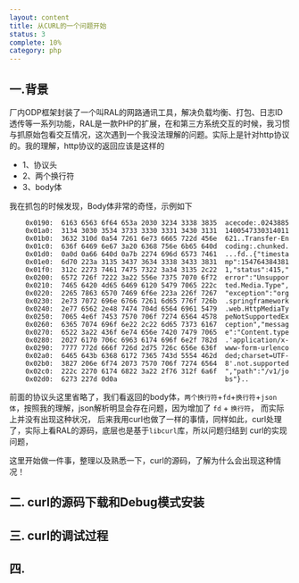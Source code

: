 ```yaml
---
layout: content
title: 从CURL的一个问题开始
status: 3
complete: 10% 
category: php
---
```


## 一.背景
厂内ODP框架封装了一个叫RAL的网路通讯工具，解决负载均衡、打包、日志ID透传等一系列功能，RAL是一款PHP的扩展，在和第三方系统交互的时候，我习惯与抓原始包看交互情况，这次遇到一个我没法理解的问题。实际上是针对http协议的。我的理解，http协议的返回应该是这样的
- 1、协议头
- 2、两个换行符
- 3、body体

我在抓包的时候发现，Body体非常的奇怪，示例如下

        0x0190:  6163 6563 6f64 653a 2030 3234 3338 3835  acecode:.0243885
        0x01a0:  3134 3030 3534 3733 3330 3331 3430 3131  1400547330314011
        0x01b0:  3632 310d 0a54 7261 6e73 6665 722d 456e  621..Transfer-En
        0x01c0:  636f 6469 6e67 3a20 6368 756e 6b65 640d  coding:.chunked.
        0x01d0:  0a0d 0a66 640d 0a7b 2274 696d 6573 7461  ...fd..{"timesta
        0x01e0:  6d70 223a 3135 3437 3634 3338 3433 3831  mp":154764384381
        0x01f0:  312c 2273 7461 7475 7322 3a34 3135 2c22  1,"status":415,"
        0x0200:  6572 726f 7222 3a22 556e 7375 7070 6f72  error":"Unsuppor
        0x0210:  7465 6420 4d65 6469 6120 5479 7065 222c  ted.Media.Type",
        0x0220:  2265 7863 6570 7469 6f6e 223a 226f 7267  "exception":"org
        0x0230:  2e73 7072 696e 6766 7261 6d65 776f 726b  .springframework
        0x0240:  2e77 6562 2e48 7474 704d 6564 6961 5479  .web.HttpMediaTy
        0x0250:  7065 4e6f 7453 7570 706f 7274 6564 4578  peNotSupportedEx
        0x0260:  6365 7074 696f 6e22 2c22 6d65 7373 6167  ception","messag
        0x0270:  6522 3a22 436f 6e74 656e 7420 7479 7065  e":"Content.type
        0x0280:  2027 6170 706c 6963 6174 696f 6e2f 782d  .'application/x-
        0x0290:  7777 772d 666f 726d 2d75 726c 656e 636f  www-form-urlenco
        0x02a0:  6465 643b 6368 6172 7365 743d 5554 462d  ded;charset=UTF-
        0x02b0:  3827 206e 6f74 2073 7570 706f 7274 6564  8'.not.supported
        0x02c0:  222c 2270 6174 6822 3a22 2f76 312f 6a6f  ","path":"/v1/jo
        0x02d0:  6273 227d 0d0a                           bs"}..

前面的协议头这里省略了，我们看返回的body体，`两个换行符`+`fd`+`换行符`+`json体`，按照我的理解，json解析明显会存在问题，因为增加了 `fd` + `换行符`， 而实际上并没有出现这种状况， 后来我用curl也做了一样的事情，同样如此，curl处理了，实际上看RAL的源码，底层也是基于`libcurl`库，所以问题归结到 curl的实现问题， 

这里开始做一件事，整理以及熟悉一下，curl的源码，了解为什么会出现这种情况！


## 二. curl的源码下载和Debug模式安装


## 三. curl的调试过程


## 四. 